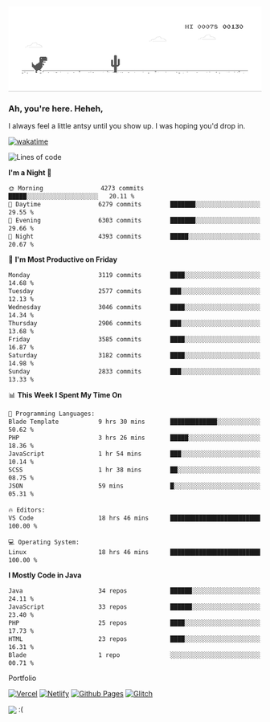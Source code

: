 
<div align="center">
    <img align="center" src="dino.gif">
</div>

### Ah, you're here. Heheh, 
I always feel a little antsy until you show up. I was hoping you'd drop in.

[![wakatime](https://wakatime.com/badge/user/8ad4afa2-1a56-40d1-a949-4663473915b6.svg)](https://wakatime.com/@mrepol742)

<!--START_SECTION:mrepol742-->
![Lines of code](https://img.shields.io/badge/From%20Hello%20World%20I%27ve%20Written-13.9%20million%20lines%20of%20code-blue)

**I'm a Night 🦉** 

```text
🌞 Morning                4273 commits        █████░░░░░░░░░░░░░░░░░░░░   20.11 % 
🌆 Daytime                6279 commits        ███████░░░░░░░░░░░░░░░░░░   29.55 % 
🌃 Evening                6303 commits        ███████░░░░░░░░░░░░░░░░░░   29.66 % 
🌙 Night                  4393 commits        █████░░░░░░░░░░░░░░░░░░░░   20.67 % 
```
📅 **I'm Most Productive on Friday** 

```text
Monday                   3119 commits        ████░░░░░░░░░░░░░░░░░░░░░   14.68 % 
Tuesday                  2577 commits        ███░░░░░░░░░░░░░░░░░░░░░░   12.13 % 
Wednesday                3046 commits        ████░░░░░░░░░░░░░░░░░░░░░   14.34 % 
Thursday                 2906 commits        ███░░░░░░░░░░░░░░░░░░░░░░   13.68 % 
Friday                   3585 commits        ████░░░░░░░░░░░░░░░░░░░░░   16.87 % 
Saturday                 3182 commits        ████░░░░░░░░░░░░░░░░░░░░░   14.98 % 
Sunday                   2833 commits        ███░░░░░░░░░░░░░░░░░░░░░░   13.33 % 
```


📊 **This Week I Spent My Time On** 

```text
💬 Programming Languages: 
Blade Template           9 hrs 30 mins       █████████████░░░░░░░░░░░░   50.62 % 
PHP                      3 hrs 26 mins       █████░░░░░░░░░░░░░░░░░░░░   18.36 % 
JavaScript               1 hr 54 mins        ███░░░░░░░░░░░░░░░░░░░░░░   10.14 % 
SCSS                     1 hr 38 mins        ██░░░░░░░░░░░░░░░░░░░░░░░   08.75 % 
JSON                     59 mins             █░░░░░░░░░░░░░░░░░░░░░░░░   05.31 % 

🔥 Editors: 
VS Code                  18 hrs 46 mins      █████████████████████████   100.00 % 

💻 Operating System: 
Linux                    18 hrs 46 mins      █████████████████████████   100.00 % 
```

**I Mostly Code in Java** 

```text
Java                     34 repos            ██████░░░░░░░░░░░░░░░░░░░   24.11 % 
JavaScript               33 repos            ██████░░░░░░░░░░░░░░░░░░░   23.40 % 
PHP                      25 repos            ████░░░░░░░░░░░░░░░░░░░░░   17.73 % 
HTML                     23 repos            ████░░░░░░░░░░░░░░░░░░░░░   16.31 % 
Blade                    1 repo              ░░░░░░░░░░░░░░░░░░░░░░░░░   00.71 % 
```




<!--END_SECTION:mrepol742-->

Portfolio

[![Vercel](https://img.shields.io/badge/vercel-%23000000.svg?style=for-the-badge&logo=vercel&logoColor=white)](https://mrepol742.vercel.app/)
[![Netlify](https://img.shields.io/badge/netlify-%23000000.svg?style=for-the-badge&logo=netlify&logoColor=#00C7B7)](https://mrepol742.netlify.app/)
[![Github Pages](https://img.shields.io/badge/github%20pages-121013?style=for-the-badge&logo=github&logoColor=white)](https://mrepol742.github.io/)
[![Glitch](https://img.shields.io/badge/glitch-%233333FF.svg?style=for-the-badge&logo=glitch&logoColor=white)](https://mrepol742.glitch.me/)

 <img align="center" src="https://media.tenor.com/FPraoiMenNkAAAAM/arch-linux.gif">
 :(
